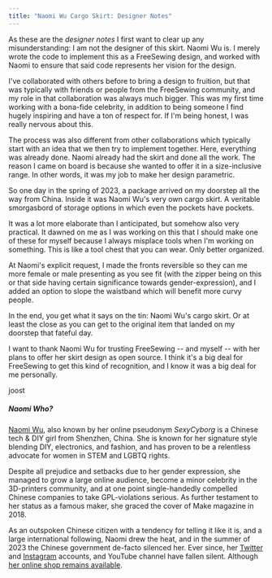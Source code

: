 ```yaml
---
title: "Naomi Wu Cargo Skirt: Designer Notes"
---
```


As these are the _designer notes_ I first want to clear up any
misunderstanding: I am not the designer of this skirt. Naomi Wu is.
I merely wrote the code to implement this as a FreeSewing design, and worked
with Naomi to ensure that said code represents her vision for the design.

I've collaborated with others before to bring a design to fruition, but that
was typically with friends or people from the FreeSewing community, and my role
in that collaboration was always much bigger.  This was my first time
working with a bona-fide celebrity, in addition to being someone I find hugely
inspiring and have a ton of respect for. If I'm being honest, I was really
nervous about this.

The process was also different from other collaborations which typically start
with an idea that we then try to implement together.  Here, everything was
already done. Naomi already had the skirt and done all the work. The reason I
came  on board is because she wanted to offer it in a size-inclusive range. In
other words, it was my job to make her design parametric.

So one day in the spring of 2023, a package arrived on my doorstep all the way
from China. Inside it was Naomi Wu's very own cargo skirt. A veritable
smorgasbord of storage options in which even the pockets have pockets.

It was a lot more elaborate than I anticipated, but somehow also very practical.
It dawned on me as I was working on this that I should make one of these for
myself because I always misplace tools when I'm working on something. This is
like a tool chest that you can wear. Only better organized.

At Naomi's explicit request, I made the fronts reversible so they can me more
female or male presenting as you see fit (with the zipper being on this or that
side having certain significance towards gender-expression), and I added an
option to slope the waistband which will benefit more curvy people.

In the end, you get what it says on the tin: Naomi Wu's cargo skirt. Or at
least the close as you can get to the original item that landed on my doorstep
that fateful day.

I want to thank Naomi Wu for trusting FreeSewing -- and myself -- with her plans
to offer her skirt design as open source. I think it's a big deal for FreeSewing
to get this kind of recognition, and I know it was a big deal for me personally.

joost

<Note>

##### Naomi Who?

[Naomi Wu](https://en.wikipedia.org/wiki/Naomi_Wu), also known by her online pseudonym _SexyCyborg_ is a Chinese tech & DIY girl from Shenzhen, China.
She is known for her signature style blending DIY, electronics, and fashion, and has proven to be a
relentless advocate for women in STEM and LGBTQ rights.

Despite all prejudice and setbacks due to her gender expression, she managed to grow a large online audience, become a minor celebrity in the 3D-printers community, and at one point single-handedly compelled Chinese companies to take GPL-violations serious. As further testament to her status as a famous maker, she graced the cover of Make magazine in 2018.

As an outspoken Chinese citizen  with a tendency for telling it like it is, and a large international following, Naomi drew the heat, and in the summer of 2023 the Chinese government de-facto silenced her. Ever since, her [Twitter](https://twitter.com/realsexycyborg) and [Instagram](https://www.instagram.com/reallysexycyborg/) accounts, and YouTube channel have fallen silent. Although [her online shop remains available](https://cybernightmarket.com/).

</Note>
